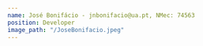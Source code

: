```yaml
---
name: José Bonifácio - jnbonifacio@ua.pt, NMec: 74563
position: Developer
image_path: "/JoseBonifacio.jpeg"
---
```

